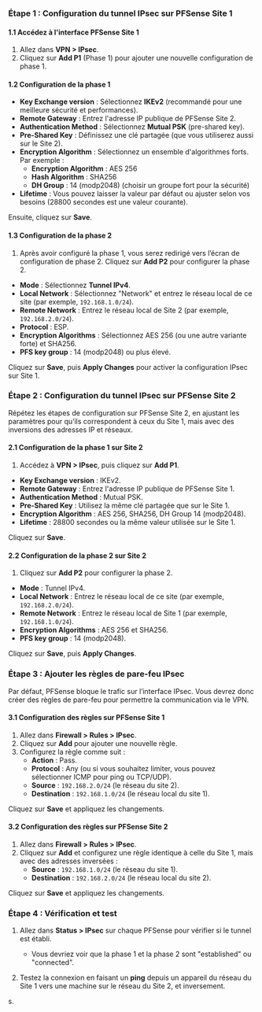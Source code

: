### Étape 1 : Configuration du tunnel IPsec sur PFSense Site 1

#### 1.1 Accédez à l'interface PFSense Site 1

1. Allez dans **VPN > IPsec**.
2. Cliquez sur **Add P1** (Phase 1) pour ajouter une nouvelle configuration de phase 1.

#### 1.2 Configuration de la phase 1

- **Key Exchange version** : Sélectionnez **IKEv2** (recommandé pour une meilleure sécurité et performances).
- **Remote Gateway** : Entrez l'adresse IP publique de PFSense Site 2.
- **Authentication Method** : Sélectionnez **Mutual PSK** (pre-shared key).
- **Pre-Shared Key** : Définissez une clé partagée (que vous utiliserez aussi sur le Site 2).
- **Encryption Algorithm** : Sélectionnez un ensemble d'algorithmes forts. Par exemple :
  - **Encryption Algorithm** : AES 256
  - **Hash Algorithm** : SHA256
  - **DH Group** : 14 (modp2048) (choisir un groupe fort pour la sécurité)
- **Lifetime** : Vous pouvez laisser la valeur par défaut ou ajuster selon vos besoins (28800 secondes est une valeur courante).
  
Ensuite, cliquez sur **Save**.

#### 1.3 Configuration de la phase 2

1. Après avoir configuré la phase 1, vous serez redirigé vers l’écran de configuration de phase 2. Cliquez sur **Add P2** pour configurer la phase 2.

- **Mode** : Sélectionnez **Tunnel IPv4**.
- **Local Network** : Sélectionnez "Network" et entrez le réseau local de ce site (par exemple, `192.168.1.0/24`).
- **Remote Network** : Entrez le réseau local de Site 2 (par exemple, `192.168.2.0/24`).
- **Protocol** : ESP.
- **Encryption Algorithms** : Sélectionnez AES 256 (ou une autre variante forte) et SHA256.
- **PFS key group** : 14 (modp2048) ou plus élevé.

Cliquez sur **Save**, puis **Apply Changes** pour activer la configuration IPsec sur Site 1.

### Étape 2 : Configuration du tunnel IPsec sur PFSense Site 2

Répétez les étapes de configuration sur PFSense Site 2, en ajustant les paramètres pour qu’ils correspondent à ceux du Site 1, mais avec des inversions des adresses IP et réseaux.

#### 2.1 Configuration de la phase 1 sur Site 2

1. Accédez à **VPN > IPsec**, puis cliquez sur **Add P1**.

- **Key Exchange version** : IKEv2.
- **Remote Gateway** : Entrez l'adresse IP publique de PFSense Site 1.
- **Authentication Method** : Mutual PSK.
- **Pre-Shared Key** : Utilisez la même clé partagée que sur le Site 1.
- **Encryption Algorithm** : AES 256, SHA256, DH Group 14 (modp2048).
- **Lifetime** : 28800 secondes ou la même valeur utilisée sur le Site 1.

Cliquez sur **Save**.

#### 2.2 Configuration de la phase 2 sur Site 2

1. Cliquez sur **Add P2** pour configurer la phase 2.

- **Mode** : Tunnel IPv4.
- **Local Network** : Entrez le réseau local de ce site (par exemple, `192.168.2.0/24`).
- **Remote Network** : Entrez le réseau local de Site 1 (par exemple, `192.168.1.0/24`).
- **Encryption Algorithms** : AES 256 et SHA256.
- **PFS key group** : 14 (modp2048).

Cliquez sur **Save**, puis **Apply Changes**.

### Étape 3 : Ajouter les règles de pare-feu IPsec

Par défaut, PFSense bloque le trafic sur l’interface IPsec. Vous devrez donc créer des règles de pare-feu pour permettre la communication via le VPN.

#### 3.1 Configuration des règles sur PFSense Site 1

1. Allez dans **Firewall > Rules > IPsec**.
2. Cliquez sur **Add** pour ajouter une nouvelle règle.
3. Configurez la règle comme suit :
   - **Action** : Pass.
   - **Protocol** : Any (ou si vous souhaitez limiter, vous pouvez sélectionner ICMP pour ping ou TCP/UDP).
   - **Source** : `192.168.2.0/24` (le réseau du site 2).
   - **Destination** : `192.168.1.0/24` (le réseau local du site 1).

Cliquez sur **Save** et appliquez les changements.

#### 3.2 Configuration des règles sur PFSense Site 2

1. Allez dans **Firewall > Rules > IPsec**.
2. Cliquez sur **Add** et configurez une règle identique à celle du Site 1, mais avec des adresses inversées :
   - **Source** : `192.168.1.0/24` (le réseau du site 1).
   - **Destination** : `192.168.2.0/24` (le réseau local du site 2).

Cliquez sur **Save** et appliquez les changements.

### Étape 4 : Vérification et test

1. Allez dans **Status > IPsec** sur chaque PFSense pour vérifier si le tunnel est établi.
   - Vous devriez voir que la phase 1 et la phase 2 sont "established" ou "connected".
   
2. Testez la connexion en faisant un **ping** depuis un appareil du réseau du Site 1 vers une machine sur le réseau du Site 2, et inversement.

s.
